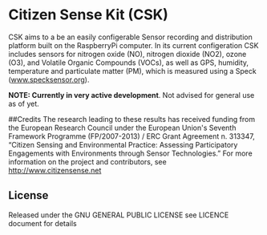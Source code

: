 Citizen Sense Kit (CSK)
======================
CSK aims to a be an easily configerable Sensor recording and distribution platform built on the RaspberryPi computer. In its current configeration CSK includes sensors for nitrogen oxide (NO), nitrogen dioxide (NO2), ozone (O3), and Volatile Organic Compounds (VOCs), as well as GPS, humidity, temperature and particulate matter (PM), which is measured using a Speck (www.specksensor.org).


**NOTE: Currently in very active development**. Not advised for general use as of yet. 


##Credits
The research leading to these results has received funding from the European Research Council under the European Union's Seventh Framework Programme (FP/2007-2013) / ERC Grant Agreement n. 313347, “Citizen Sensing and Environmental Practice: Assessing Participatory Engagements with Environments through Sensor Technologies.” For more information on the project and contributors, see http://www.citizensense.net

## License
Released under the GNU GENERAL PUBLIC LICENSE see LICENCE document for details


